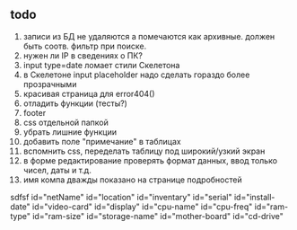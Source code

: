 ## todo

1. записи из БД не удаляются а помечаются как архивные. должен быть соотв. фильтр при поиске.
2. нужен ли IP в сведениях о ПК?
3. input type=date ломает стили Скелетона
4. в Скелетоне input placeholder надо сделать гораздо более прозрачными
5. красивая страница для error404()
6. отладить функции (тесты?)
7. footer
8. css отдельной папкой
9. убрать лишние функции
10. добавить поле "примечание" в таблицах
11. вспомнить css, переделать таблицу под широкий/узкий экран
12. в форме редактирование проверять формат данных, ввод только чисел, даты и т.д.
13. имя компа дважды показано на странице подробностей

sdfsf
id="netName"
id="location"
id="inventary"
id="serial"
id="install-date"
id="video-card"
id="display"
id="cpu-name"
id="cpu-freq"
id="ram-type"
id="ram-size"
id="storage-name"
id="mother-board"
id="cd-drive"